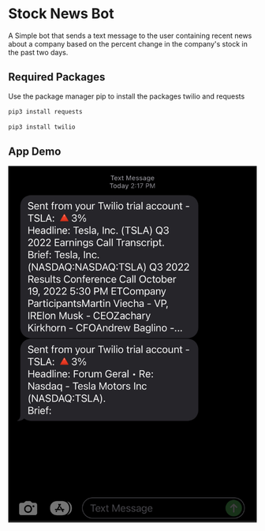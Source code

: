 # Stock News Bot

A Simple bot that sends a text message to the user containing recent news about a company based on the percent change in the company's stock in the past two days.

## Required Packages
Use the package manager pip to install the packages twilio and requests

```bash
pip3 install requests
```
```bash
pip3 install twilio
```

## App Demo
![App Demo](demo.jpeg)
